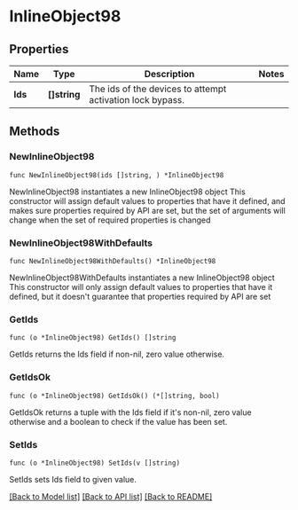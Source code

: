# InlineObject98

## Properties

Name | Type | Description | Notes
------------ | ------------- | ------------- | -------------
**Ids** | **[]string** | The ids of the devices to attempt activation lock bypass. | 

## Methods

### NewInlineObject98

`func NewInlineObject98(ids []string, ) *InlineObject98`

NewInlineObject98 instantiates a new InlineObject98 object
This constructor will assign default values to properties that have it defined,
and makes sure properties required by API are set, but the set of arguments
will change when the set of required properties is changed

### NewInlineObject98WithDefaults

`func NewInlineObject98WithDefaults() *InlineObject98`

NewInlineObject98WithDefaults instantiates a new InlineObject98 object
This constructor will only assign default values to properties that have it defined,
but it doesn't guarantee that properties required by API are set

### GetIds

`func (o *InlineObject98) GetIds() []string`

GetIds returns the Ids field if non-nil, zero value otherwise.

### GetIdsOk

`func (o *InlineObject98) GetIdsOk() (*[]string, bool)`

GetIdsOk returns a tuple with the Ids field if it's non-nil, zero value otherwise
and a boolean to check if the value has been set.

### SetIds

`func (o *InlineObject98) SetIds(v []string)`

SetIds sets Ids field to given value.



[[Back to Model list]](../README.md#documentation-for-models) [[Back to API list]](../README.md#documentation-for-api-endpoints) [[Back to README]](../README.md)


